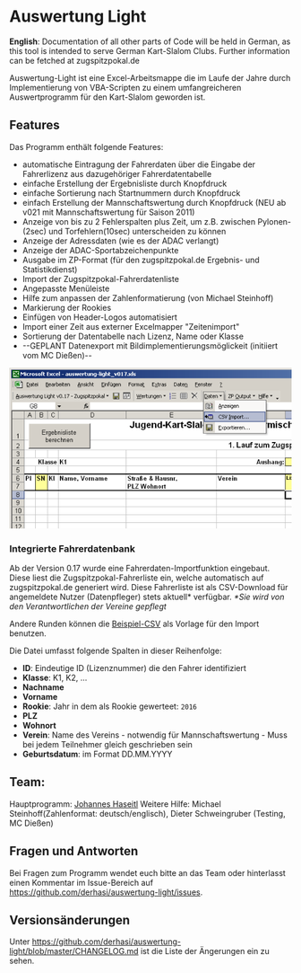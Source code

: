 # Auswertung Light

**English**: Documentation of all other parts of Code will be held in German, as this tool is intended to serve German Kart-Slalom Clubs. Further information can be fetched at zugspitzpokal.de

Auswertung-Light ist eine Excel-Arbeitsmappe die im Laufe der Jahre durch Implementierung von VBA-Scripten zu einem umfangreicheren Auswertprogramm für den Kart-Slalom geworden ist.

## Features

Das Programm enthält folgende Features:
* automatische Eintragung der Fahrerdaten über die Eingabe der Fahrerlizenz aus dazugehöriger Fahrerdatentabelle
* einfache Erstellung der Ergebnisliste durch Knopfdruck
* einfache Sortierung nach Startnummern durch Knopfdruck
* einfach Erstellung der Mannschaftswertung durch Knopfdruck (NEU ab v021 mit Mannschaftswertung für Saison 2011)
* Anzeige von bis zu 2 Fehlerspalten plus Zeit, um z.B. zwischen Pylonen-(2sec) und Torfehlern(10sec) unterscheiden zu können
* Anzeige der Adressdaten (wie es der ADAC verlangt)
* Anzeige der ADAC-Sportabzeichenpunkte
* Ausgabe im ZP-Format (für den zugspitzpokal.de Ergebnis- und Statistikdienst)
* Import der Zugspitzpokal-Fahrerdatenliste
* Angepasste Menüleiste
* Hilfe zum anpassen der Zahlenformatierung (von Michael Steinhoff)
* Markierung der Rookies
* Einfügen von Header-Logos automatisiert
* Import einer Zeit aus externer Excelmapper "Zeitenimport"
* Sortierung der Datentabelle nach Lizenz, Name oder Klasse
* --GEPLANT Datenexport mit Bildimplementierungsmöglickeit (initiiert vom MC Dießen)--

![Screenhost Menu Bar](auswertung_light_v017_menubar.png)

### Integrierte Fahrerdatenbank

Ab der Version 0.17 wurde eine Fahrerdaten-Importfunktion eingebaut. Diese liest die Zugspitzpokal-Fahrerliste ein, welche automatisch auf zugspitzpokal.de generiert wird.
Diese Fahrerliste ist als CSV-Download für angemeldete Nutzer (Datenpfleger) stets aktuell* verfügbar. _*Sie wird von den Verantwortlichen der Vereine gepflegt_

Andere Runden können die [Beispiel-CSV](daten-beispiel.csv) als Vorlage für den Import benutzen.

Die Datei umfasst folgende Spalten in dieser Reihenfolge:

* **ID**: Eindeutige ID (Lizenznummer) die den Fahrer identifiziert
* **Klasse**: K1, K2, ...
* **Nachname**
* **Vorname**
* **Rookie**: Jahr in dem als Rookie gewerteet: `2016`
* **PLZ**
* **Wohnort**
* **Verein**: Name des Vereins - notwendig für Mannschaftswertung - Muss bei jedem Teilnehmer gleich geschrieben sein
* **Geburtsdatum**: im Format DD.MM.YYYY

## Team:

Hauptprogramm: [Johannes Haseitl](http://derhasi.de)
Weitere Hilfe: Michael Steinhoff(Zahlenformat: deutsch/englisch), Dieter Schweingruber (Testing, MC Dießen)

## Fragen und Antworten

Bei Fragen zum Programm wendet euch bitte an das Team oder hinterlasst einen Kommentar im Issue-Bereich auf https://github.com/derhasi/auswertung-light/issues.

## Versionsänderungen

Unter https://github.com/derhasi/auswertung-light/blob/master/CHANGELOG.md ist die Liste der Ängerungen ein zu sehen.
